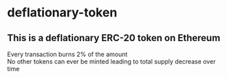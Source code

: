 # deflationary-token
## This is a deflationary ERC-20 token on Ethereum

Every transaction burns 2% of the amount <br />
No other tokens can ever be minted leading to total supply decrease over time